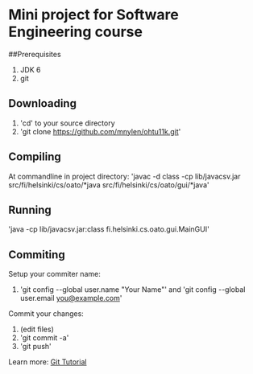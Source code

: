 # Mini project for Software Engineering course

##Prerequisites
1. JDK 6
2. git

## Downloading
1. 'cd' to your source directory
2. 'git clone https://github.com/mnylen/ohtu11k.git'

## Compiling
At commandline in project directory:
'javac -d class -cp lib/javacsv.jar src/fi/helsinki/cs/oato/*java src/fi/helsinki/cs/oato/gui/*java'

## Running
'java -cp lib/javacsv.jar:class fi.helsinki.cs.oato.gui.MainGUI'

## Commiting
Setup your commiter name:
1. 'git config --global user.name "Your Name"' and
   'git config --global user.email you@example.com'
 
Commit your changes:
1. (edit files)
2. 'git commit -a'
3. 'git push'

Learn more: [Git Tutorial](http://www.kernel.org/pub/software/scm/git/docs/gittutorial.html)
